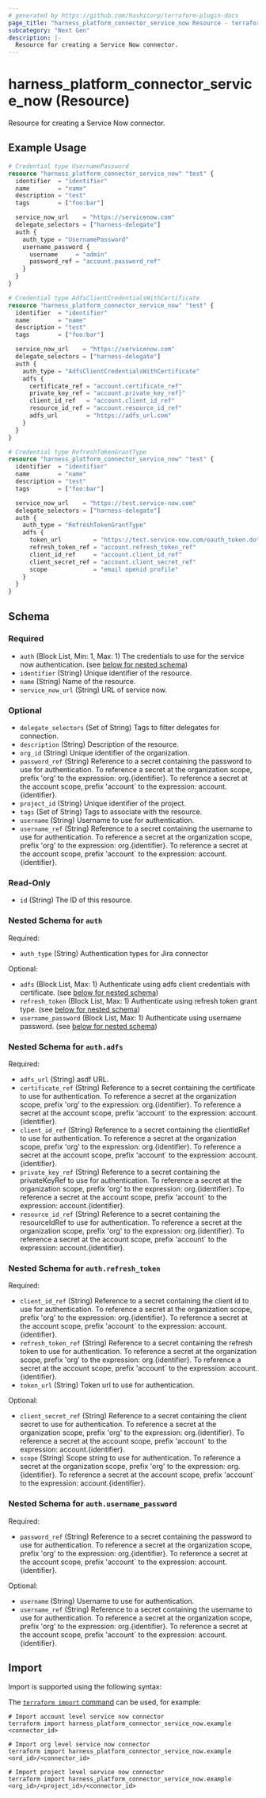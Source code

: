 ```yaml
---
# generated by https://github.com/hashicorp/terraform-plugin-docs
page_title: "harness_platform_connector_service_now Resource - terraform-provider-harness"
subcategory: "Next Gen"
description: |-
  Resource for creating a Service Now connector.
---
```


# harness_platform_connector_service_now (Resource)

Resource for creating a Service Now connector.

## Example Usage

```terraform
# Credential type UsernamePassword
resource "harness_platform_connector_service_now" "test" {
  identifier  = "identifier"
  name        = "name"
  description = "test"
  tags        = ["foo:bar"]

  service_now_url    = "https://servicenow.com"
  delegate_selectors = ["harness-delegate"]
  auth {
    auth_type = "UsernamePassword"
    username_password {
      username     = "admin"
      password_ref = "account.password_ref"
    }
  }
}

# Credential type AdfsClientCredentialsWithCertificate
resource "harness_platform_connector_service_now" "test" {
  identifier  = "identifier"
  name        = "name"
  description = "test"
  tags        = ["foo:bar"]

  service_now_url    = "https://servicenow.com"
  delegate_selectors = ["harness-delegate"]
  auth {
    auth_type = "AdfsClientCredentialsWithCertificate"
    adfs {
      certificate_ref = "account.certificate_ref"
      private_key_ref = "account.private_key_ref}"
      client_id_ref   = "account.client_id_ref"
      resource_id_ref = "account.resource_id_ref"
      adfs_url        = "https://adfs_url.com"
    }
  }
}

# Credential type RefreshTokenGrantType
resource "harness_platform_connector_service_now" "test" {
  identifier  = "identifier"
  name        = "name"
  description = "test"
  tags        = ["foo:bar"]

  service_now_url    = "https://test.service-now.com"
  delegate_selectors = ["harness-delegate"]
  auth {
    auth_type = "RefreshTokenGrantType"
    adfs {
      token_url         = "https://test.service-now.com/oauth_token.do"
      refresh_token_ref = "account.refresh_token_ref"
      client_id_ref     = "account.client_id_ref"
      client_secret_ref = "account.client_secret_ref"
      scope             = "email openid profile"
    }
  }
}
```

<!-- schema generated by tfplugindocs -->
## Schema

### Required

- `auth` (Block List, Min: 1, Max: 1) The credentials to use for the service now authentication. (see [below for nested schema](#nestedblock--auth))
- `identifier` (String) Unique identifier of the resource.
- `name` (String) Name of the resource.
- `service_now_url` (String) URL of service now.

### Optional

- `delegate_selectors` (Set of String) Tags to filter delegates for connection.
- `description` (String) Description of the resource.
- `org_id` (String) Unique identifier of the organization.
- `password_ref` (String) Reference to a secret containing the password to use for authentication. To reference a secret at the organization scope, prefix 'org' to the expression: org.{identifier}. To reference a secret at the account scope, prefix 'account` to the expression: account.{identifier}.
- `project_id` (String) Unique identifier of the project.
- `tags` (Set of String) Tags to associate with the resource.
- `username` (String) Username to use for authentication.
- `username_ref` (String) Reference to a secret containing the username to use for authentication. To reference a secret at the organization scope, prefix 'org' to the expression: org.{identifier}. To reference a secret at the account scope, prefix 'account` to the expression: account.{identifier}.

### Read-Only

- `id` (String) The ID of this resource.

<a id="nestedblock--auth"></a>
### Nested Schema for `auth`

Required:

- `auth_type` (String) Authentication types for Jira connector

Optional:

- `adfs` (Block List, Max: 1) Authenticate using adfs client credentials with certificate. (see [below for nested schema](#nestedblock--auth--adfs))
- `refresh_token` (Block List, Max: 1) Authenticate using refresh token grant type. (see [below for nested schema](#nestedblock--auth--refresh_token))
- `username_password` (Block List, Max: 1) Authenticate using username password. (see [below for nested schema](#nestedblock--auth--username_password))

<a id="nestedblock--auth--adfs"></a>
### Nested Schema for `auth.adfs`

Required:

- `adfs_url` (String) asdf URL.
- `certificate_ref` (String) Reference to a secret containing the certificate to use for authentication. To reference a secret at the organization scope, prefix 'org' to the expression: org.{identifier}. To reference a secret at the account scope, prefix 'account` to the expression: account.{identifier}.
- `client_id_ref` (String) Reference to a secret containing the clientIdRef to use for authentication. To reference a secret at the organization scope, prefix 'org' to the expression: org.{identifier}. To reference a secret at the account scope, prefix 'account` to the expression: account.{identifier}.
- `private_key_ref` (String) Reference to a secret containing the privateKeyRef to use for authentication. To reference a secret at the organization scope, prefix 'org' to the expression: org.{identifier}. To reference a secret at the account scope, prefix 'account` to the expression: account.{identifier}.
- `resource_id_ref` (String) Reference to a secret containing the resourceIdRef to use for authentication. To reference a secret at the organization scope, prefix 'org' to the expression: org.{identifier}. To reference a secret at the account scope, prefix 'account` to the expression: account.{identifier}.


<a id="nestedblock--auth--refresh_token"></a>
### Nested Schema for `auth.refresh_token`

Required:

- `client_id_ref` (String) Reference to a secret containing the client id to use for authentication. To reference a secret at the organization scope, prefix 'org' to the expression: org.{identifier}. To reference a secret at the account scope, prefix 'account` to the expression: account.{identifier}.
- `refresh_token_ref` (String) Reference to a secret containing the refresh token to use for authentication. To reference a secret at the organization scope, prefix 'org' to the expression: org.{identifier}. To reference a secret at the account scope, prefix 'account` to the expression: account.{identifier}.
- `token_url` (String) Token url to use for authentication.

Optional:

- `client_secret_ref` (String) Reference to a secret containing the client secret to use for authentication. To reference a secret at the organization scope, prefix 'org' to the expression: org.{identifier}. To reference a secret at the account scope, prefix 'account` to the expression: account.{identifier}.
- `scope` (String) Scope string to use for authentication. To reference a secret at the organization scope, prefix 'org' to the expression: org.{identifier}. To reference a secret at the account scope, prefix 'account` to the expression: account.{identifier}.


<a id="nestedblock--auth--username_password"></a>
### Nested Schema for `auth.username_password`

Required:

- `password_ref` (String) Reference to a secret containing the password to use for authentication. To reference a secret at the organization scope, prefix 'org' to the expression: org.{identifier}. To reference a secret at the account scope, prefix 'account` to the expression: account.{identifier}.

Optional:

- `username` (String) Username to use for authentication.
- `username_ref` (String) Reference to a secret containing the username to use for authentication. To reference a secret at the organization scope, prefix 'org' to the expression: org.{identifier}. To reference a secret at the account scope, prefix 'account` to the expression: account.{identifier}.

## Import

Import is supported using the following syntax:

The [`terraform import` command](https://developer.hashicorp.com/terraform/cli/commands/import) can be used, for example:

```shell
# Import account level service now connector 
terraform import harness_platform_connector_service_now.example <connector_id>

# Import org level service now connector 
terraform import harness_platform_connector_service_now.example <ord_id>/<connector_id>

# Import project level service now connector 
terraform import harness_platform_connector_service_now.example <org_id>/<project_id>/<connector_id>
```
